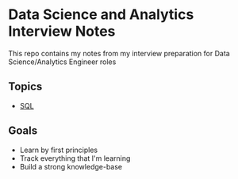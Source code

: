 # Data Science and Analytics Interview Notes

This repo contains my notes from my interview preparation for Data Science/Analytics Engineer roles

## Topics

- [SQL](./SQL.md)

## Goals

- Learn by first principles
- Track everything that I'm learning
- Build a strong knowledge-base
